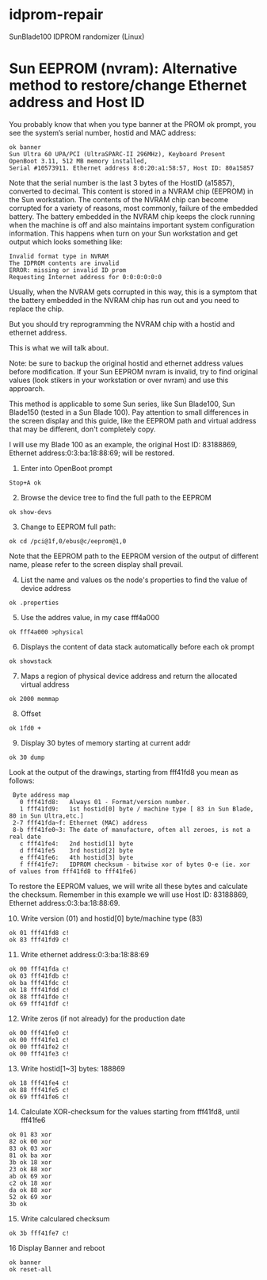 # idprom-repair
SunBlade100 IDPROM randomizer (Linux)

# Sun EEPROM (nvram): Alternative method to restore/change Ethernet address and Host ID

You probably know that when you type banner at the PROM ok prompt, you see the system’s serial number, hostid and MAC address:
```
ok banner 
Sun Ultra 60 UPA/PCI (UltraSPARC-II 296MHz), Keyboard Present 
OpenBoot 3.11, 512 MB memory installed, 
Serial #10573911. Ethernet address 8:0:20:a1:58:57, Host ID: 80a15857 
```
Note that the serial number is the last 3 bytes of the HostID (a15857), converted to decimal.
This content is stored in a NVRAM chip (EEPROM) in the Sun workstation. The
contents of the NVRAM chip can become corrupted for a variety of reasons, most commonly, failure of the embedded battery.
The battery embedded in the NVRAM chip keeps the clock running when the machine is off and also maintains important system configuration information. 
This happens when turn on your Sun workstation and get output which looks something like:
```
Invalid format type in NVRAM
The IDPROM contents are invalid
ERROR: missing or invalid ID prom
Requesting Internet address for 0:0:0:0:0:0
```

Usually, when the NVRAM gets corrupted in this way, this is a symptom that the battery embedded in the
NVRAM chip has run out and you need to replace the chip. 

But you should try reprogramming the NVRAM chip with a hostid and ethernet address. 

This is what we will talk about.

Note: be sure to backup the original hostid and ethernet address values before modification. 
If your Sun EEPROM nvram is invalid, try to find original values (look stikers in your workstation or over nvram) and use this approarch.

This method is applicable to some Sun series, like Sun Blade100, Sun Blade150 (tested in a Sun Blade 100). 
Pay attention to small differences in the screen display and this guide, like the EEPROM path and virtual address that may be different, don't completely copy.


I will use my Blade 100 as an example, the original Host ID: 83188869, Ethernet address:0:3:ba:18:88:69; will be restored. 

 
 1. Enter into OpenBoot prompt
 
 `Stop+A
 ok`
 
 2. Browse the device tree to find the full path to the EEPROM
 
 `ok show-devs` 
 
 3. Change to EEPROM full path:
 
 `ok cd /pci@1f,0/ebus@c/eeprom@1,0`
 
 Note that the EEPROM path to the EEPROM version of the output of different name, please refer to the screen display shall prevail. 
 
 4. List the name and values os the node's properties to find the value of device address
 
 `ok .properties`
 
 5. Use the addres value, in my case fff4a000
 
 `ok fff4a000 >physical`
 
 6. Displays the content of data stack automatically before each ok prompt
 
 `ok showstack`
 
 7. Maps a region of physical device address and return the allocated virtual address
 
 `ok 2000 memmap`
 
 8. Offset
 
 `ok 1fd0 +`
 
 9. Display 30 bytes of memory starting at current addr
 
 `ok 30 dump`
 
 Look at the output of the drawings, starting from fff41fd8 you mean as follows: 
```
 Byte address map
   0 fff41fd8:   Always 01 - Format/version number.
   1 fff41fd9:   1st hostid[0] byte / machine type [ 83 in Sun Blade, 80 in Sun Ultra,etc.]
 2-7 fff41fda~f: Ethernet (MAC) address 
 8-b fff41fe0~3: The date of manufacture, often all zeroes, is not a real date
   c fff41fe4:   2nd hostid[1] byte
   d fff41fe5    3rd hostid[2] byte
   e fff41fe6:   4th hostid[3] byte 
   f fff41fe7:   IDPROM checksum - bitwise xor of bytes 0-e (ie. xor of values from fff41fd8 to fff41fe6)
```
To restore the EEPROM values, we will write all these bytes and calculate the checksum. Remember in this example we will use Host ID: 83188869, Ethernet address:0:3:ba:18:88:69.

10. Write version (01) and hostid[0] byte/machine type (83)

```
ok 01 fff41fd8 c!
ok 83 fff41fd9 c!
```

11. Write ethernet address:0:3:ba:18:88:69

```
ok 00 fff41fda c!
ok 03 fff41fdb c!
ok ba fff41fdc c!
ok 18 fff41fdd c!
ok 88 fff41fde c!
ok 69 fff41fdf c!
```

12. Write zeros (if not already) for the production date

```
ok 00 fff41fe0 c!
ok 00 fff41fe1 c!
ok 00 fff41fe2 c!
ok 00 fff41fe3 c!
```

13. Write hostid[1~3] bytes: 188869

```
ok 18 fff41fe4 c!
ok 88 fff41fe5 c!
ok 69 fff41fe6 c!
``` 

14. Calculate XOR-checksum for the values starting from fff41fd8, until fff41fe6

```
ok 01 83 xor
82 ok 00 xor
83 ok 03 xor
81 ok ba xor
3b ok 18 xor
23 ok 88 xor
ab ok 69 xor
c2 ok 18 xor
da ok 88 xor
52 ok 69 xor
3b ok
```

15. Write calculared checksum

```
ok 3b fff41fe7 c!
```

16 Display Banner and reboot

```
ok banner
ok reset-all
```
